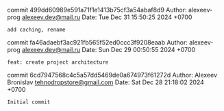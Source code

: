 commit 499dd60989e591a71f1e1413b75cf3a54abaf8d9
Author: alexeev-prog <alexeev.dev@mail.ru>
Date:   Tue Dec 31 15:50:25 2024 +0700

    add caching, rename

commit fa46adaebf3ac921fb565f52ed0ccc3f9208eaab
Author: alexeev-prog <alexeev.dev@mail.ru>
Date:   Sun Dec 29 00:50:55 2024 +0700

    feat: create project architecture

commit 6cd7947568c4c5a57dd5469de0a674973f61272d
Author: Alexeev Bronislav <tehnodropstore@gmail.com>
Date:   Sat Dec 28 21:18:02 2024 +0700

    Initial commit
